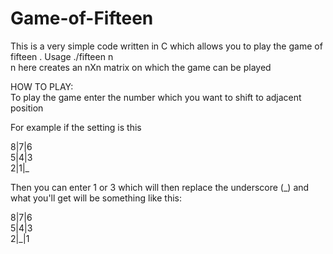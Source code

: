 # Game-of-Fifteen
This is a very simple code written in C which allows you to play the game of fifteen . 
Usage ./fifteen n  
n here creates an nXn matrix on which the game can be played  

HOW TO PLAY:   
To play the game enter the number which you want to shift to adjacent position  

For example if the setting is this  
  
8|7|6  
5|4|3  
2|1|_   

Then you can enter 1 or 3 which will then replace the underscore (_) and what you'll get will be something like this:  

8|7|6  
5|4|3  
2|_|1  
